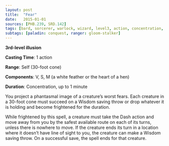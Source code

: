 ```yaml
---
layout: post
title:  "Fear"
date:   2015-01-01
sources: [PHB.239, SRD.142]
tags: [bard, sorcerer, warlock, wizard, level3, action, concentration, illusion]
subtags: [paladin: conquest, ranger: gloom-stalker]
---
```


**3rd-level illusion**

**Casting Time**: 1 action

**Range**: Self (30-foot cone)

**Components**: V, S, M (a white feather or the heart of a hen)

**Duration**: Concentration, up to 1 minute

You project a phantasmal image of a creature’s worst fears. Each creature in a 30-foot cone must succeed on a Wisdom saving throw or drop whatever it is holding and become frightened for the duration.

While frightened by this spell, a creature must take the Dash action and move away from you by the safest available route on each of its turns, unless there is nowhere to move. If the creature ends its turn in a location where it doesn’t have line of sight to you, the creature can make a Wisdom saving throw. On a successful save, the spell ends for that creature.
